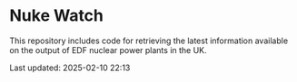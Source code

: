 # Nuke Watch

This repository includes code for retrieving the latest information available on the output of EDF nuclear power plants in the UK.

Last updated: 2025-02-10 22:13